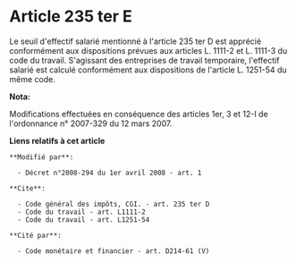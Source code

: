 # Article 235 ter E

Le seuil d'effectif salarié mentionné à l'article 235 ter D est apprécié conformément aux dispositions prévues aux articles
L. 1111-2 et L. 1111-3 du code du travail. S'agissant des entreprises de travail temporaire, l'effectif salarié est calculé
conformément aux dispositions de l'article L. 1251-54 du même code.

**Nota:**

Modifications effectuées en conséquence des articles 1er, 3 et 12-I de l'ordonnance n° 2007-329 du 12 mars 2007.

**Liens relatifs à cet article**

	**Modifié par**:

	  - Décret n°2008-294 du 1er avril 2008 - art. 1

	**Cite**:

	  - Code général des impôts, CGI. - art. 235 ter D
	  - Code du travail - art. L1111-2
	  - Code du travail - art. L1251-54

	**Cité par**:

	  - Code monétaire et financier - art. D214-61 (V)
